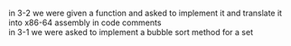 in 3-2 we were given a function and asked to implement it and translate it into x86-64 assembly in code comments <br>
in 3-1 we were asked to implement a bubble sort method for a set 
